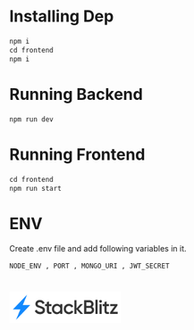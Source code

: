 # Installing Dep
    npm i
    cd frontend
    npm i

# Running Backend
    npm run dev

# Running Frontend 
    cd frontend 
    npm run start

# ENV

Create .env file and add following variables in it.
    
    NODE_ENV , PORT , MONGO_URI , JWT_SECRET
#
<!-- [![An old rock in the desert](/assets/stackbitz.svg "Open in Stackbitz")](https://stackblitz.com/github/Anurag30112003/Express) -->
<a href="https://stackblitz.com/github/Anurag30112003/Express">
<img src="/assets/stackbitz.svg" alt="Open in Stackbitz" width="200"/>
</a>
